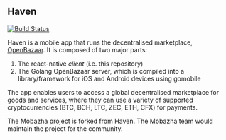 
## Haven
[![Build Status](https://app.bitrise.io/app/9c4f0ff60d38782d/status.svg?token=PdrfhQM1NCRlGC-HFRRwMw&branch=develop)](https://www.bitrise.io/app/9c4f0ff60d38782d)

Haven is a mobile app that runs the decentralised marketplace, [OpenBazaar](https://openbazaar.org). It is composed of two major parts:

1. The react-native _client_ (i.e. this repository)
2. The Golang OpenBazaar server, which is compiled into a library/framework for iOS and Android devices using gomobile

The app enables users to access a global decentralised marketplace for goods and services, where they can use a variety of supported cryptocurrencies (BTC, BCH, LTC, ZEC, ETH, CFX) for payments.

The Mobazha project is forked from Haven. The Mobazha team would maintain the project for the community.